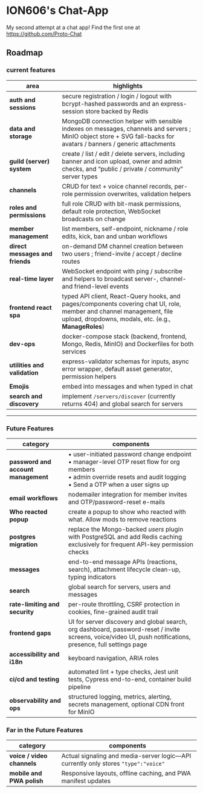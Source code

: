 # ION606's Chat-App

My second attempt at a chat app! Find the first one at https://github.com/Proto-Chat

## Roadmap

### current features

| area                            | highlights                                                                                                                                                                    |
| ------------------------------- | ----------------------------------------------------------------------------------------------------------------------------------------------------------------------------- |
| **auth and sessions**           | secure registration / login / logout with bcrypt-hashed passwords and an express-session store backed by Redis                                                                |
| **data and storage**            | MongoDB connection helper with sensible indexes on messages, channels and servers ; MinIO object store + SVG fall-backs for avatars / banners / generic attachments           |
| **guild (server) system**       | create / list / edit / delete servers, including banner and icon upload, owner and admin checks, and “public / private / community” server types                              |
| **channels**                    | CRUD for text + voice channel records, per-role permission overwrites, validation helpers                                                                                     |
| **roles and permissions**       | full role CRUD with bit-mask permissions, default role protection, WebSocket broadcasts on change                                                                             |
| **member management**           | list members, self-endpoint, nickname / role edits, kick, ban and unban workflows                                                                                             |
| **direct messages and friends** | on-demand DM channel creation between two users ; friend-invite / accept / decline routes                                                                                     |
| **real-time layer**             | WebSocket endpoint with ping / subscribe and helpers to broadcast server-, channel- and friend-level events                                                                   |
| **frontend react spa**          | typed API client, React-Query hooks, and pages/components covering chat UI, role, member and channel management, file upload, dropdowns, modals, etc. (e.g., **ManageRoles**) |
| **dev-ops**                     | docker-compose stack (backend, frontend, Mongo, Redis, MinIO) and Dockerfiles for both services                                                                               |
| **utilities and validation**    | express-validator schemas for inputs, async error wrapper, default asset generator, permission helpers                                                                        |
| **Emojis**                      | embed into messages and when typed in chat                                                                                                                                    |
| **search and discovery**        | implement `/servers/discover` (currently returns 404) and global search for servers                                                                                           |

---

### Future Features

| category                            | components                                                                                                                                                                    |
| ----------------------------------- | ----------------------------------------------------------------------------------------------------------------------------------------------------------------------------- |
| **password and account management** | • user-initiated password change endpoint<br>• manager-level OTP reset flow for org members<br>• admin override resets and audit logging<br>• Send a OTP when a user signs up |
| **email workflows**                 | nodemailer integration for member invites and OTP/password-reset e-mails                                                                                                      |
| **Who reacted popup**               | create a popup to show who reacted with what. Allow mods to remove reactions                                                                                                  |
| **postgres migration**              | replace the Mongo-backed _users_ plugin with PostgreSQL and add Redis caching exclusively for frequent API-key permission checks                                              |
| **messages**                        | end-to-end message APIs (reactions, search), attachment lifecycle clean-up, typing indicators                                                                                 |
| **search**                          | global search for servers, users and messages                                                                                                                                 |
| **rate-limiting and security**      | per-route throttling, CSRF protection in cookies, fine-grained audit trail                                                                                                    |
| **frontend gaps**                   | UI for server discovery and global search, org dashboard, password-reset / invite screens, voice/video UI, push notifications, presence, full settings page                   |
| **accessibility and i18n**          | keyboard navigation, ARIA roles                                                                                                                                               |
| **ci/cd and testing**               | automated lint + type checks, Jest unit tests, Cypress end-to-end, container build pipeline                                                                                   |
| **observability and ops**           | structured logging, metrics, alerting, secrets management, optional CDN front for MinIO                                                                                       |

### Far in the Future Features

| category                   | components                                                                         |
| -------------------------- | ---------------------------------------------------------------------------------- |
| **voice / video channels** | Actual signaling and media-server logic—API currently only stores `"type":"voice"` |
| **mobile and PWA polish**  | Responsive layouts, offline caching, and PWA manifest updates                      |
